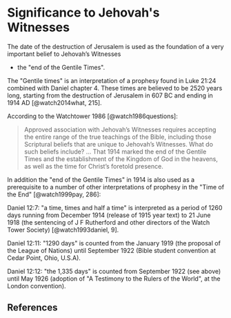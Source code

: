 # Significance to Jehovah's Witnesses

The date of the destruction of Jerusalem is used as the foundation of a very important belief to Jehovah’s Witnesses 
- the "end of the Gentile Times". 

The "Gentile times" is an interpretation of a prophesy found in Luke 21:24 combined 
with Daniel chapter 4. These times are believed to be 2520 years long, starting from the destruction of Jerusalem in 607
BC and ending in 1914 AD [@watch2014what, 215].

According to the Watchtower 1986 [@watch1986questions]:

> Approved association with Jehovah’s Witnesses requires accepting the entire range of the true teachings of the Bible, 
> including those Scriptural beliefs that are unique to Jehovah’s Witnesses. What do such beliefs include? ...
> That 1914 marked the end of the Gentile Times and the establishment of the Kingdom of God in the heavens, as well as 
> the time for Christ’s foretold presence. 

In addition the "end of the Gentile Times" in 1914 is also used as a prerequisite to a number of
other interpretations of prophesy in the "Time of the End" [@watch1999pay, 286]:

Daniel 12:7: "a time, times and half a time" is interpreted as a period of 1260 days running from December 1914 
(release of 1915 year text) to 21 June 1918 (the sentencing of J F Rutherford and other directors of the Watch Tower 
Society) [@watch1993daniel, 9].

Daniel 12:11: "1290 days" is counted from the January 1919 (the proposal of the League of Nations) until September
1922 (Bible student convention at Cedar Point, Ohio, U.S.A).

Daniel 12:12: "the 1,335 days" is counted from September 1922 (see above) until May 1926 (adoption of "A Testimony to 
the Rulers of the World", at the London convention).

## References
